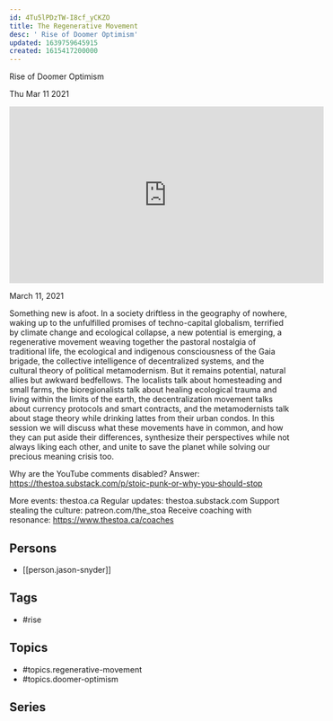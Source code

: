 ```yaml
---
id: 4Tu5lPDzTW-I8cf_yCKZO
title: The Regenerative Movement
desc: ' Rise of Doomer Optimism'
updated: 1639759645915
created: 1615417200000
---
```



 Rise of Doomer Optimism

Thu Mar 11 2021

<iframe width="560" height="315" src="https://www.youtube.com/embed/JDtDoiITi0g" title="The Regenerative Movement: Rise of Doomer Optimism w/ Jason Snyder" frameborder="0" allow="accelerometer; autoplay; clipboard-write; encrypted-media; gyroscope; picture-in-picture" allowfullscreen ></iframe>

March 11, 2021

Something new is afoot. In a society driftless in the geography of nowhere, waking up to the unfulfilled promises of techno-capital globalism, terrified by climate change and ecological collapse, a new potential is emerging, a regenerative movement weaving together the pastoral nostalgia of traditional life, the ecological and indigenous consciousness of the Gaia brigade, the collective intelligence of decentralized systems, and the cultural theory of political metamodernism. But it remains potential, natural allies but awkward bedfellows. The localists talk about homesteading and small farms, the bioregionalists talk about healing ecological trauma and living within the limits of the earth, the decentralization movement talks about currency protocols and smart contracts, and the metamodernists talk about stage theory while drinking lattes from their urban condos. In this session we will discuss what these movements have in common, and how they can put aside their differences, synthesize their perspectives while not always liking each other, and unite to save the planet while solving our precious meaning crisis too. 

Why are the YouTube comments disabled? Answer: https://thestoa.substack.com/p/stoic-punk-or-why-you-should-stop

More events: thestoa.ca
Regular updates: thestoa.substack.com
Support stealing the culture: patreon.com/the_stoa
Receive coaching with resonance: https://www.thestoa.ca/coaches

## Persons

- [[person.jason-snyder]]

## Tags

- #rise

## Topics

- #topics.regenerative-movement
- #topics.doomer-optimism

## Series



